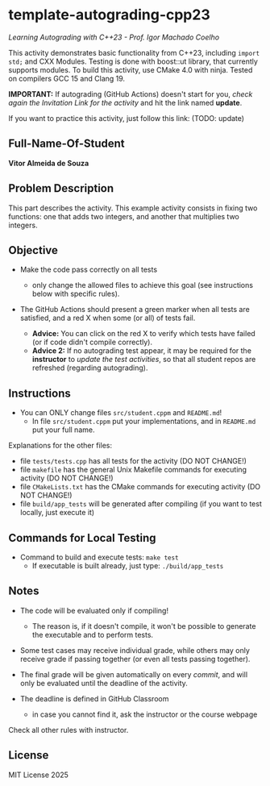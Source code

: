 # template-autograding-cpp23

*Learning Autograding with C++23 - Prof. Igor Machado Coelho*

This activity demonstrates basic functionality from C++23, including `import std;` and CXX Modules.
Testing is done with boost::ut library, that currently supports modules.
To build this activity, use CMake 4.0 with ninja. Tested on compilers GCC 15 and Clang 19.

**IMPORTANT:** If autograding (GitHub Actions) doesn't start for you, *check again the Invitation Link for
the activity* and hit the link named **update**.

If you want to practice this activity, just follow this link: (TODO: update)

## Full-Name-Of-Student

**Vitor Almeida de Souza**

## Problem Description

This part describes the activity. This example activity consists in fixing two functions: one that adds two integers, and another that multiplies two integers.

## Objective

- Make the code pass correctly on all tests
   * only change the allowed files to achieve this goal (see instructions below with specific rules).

- The GitHub Actions should present a green marker when all tests are satisfied, and a red X when some (or all) of tests fail. 
    * **Advice:** You can click on the red X to verify which tests have failed (or if code didn't compile correctly).
    * **Advice 2:** If no autograding test appear, it may be required for the **instructor** to *update the test activities*, so that all student repos are refreshed (regarding autograding).

## Instructions

- You can ONLY change files `src/student.cppm` and `README.md`!
   * In file `src/student.cppm` put your implementations, and in `README.md` put your full name.

Explanations for the other files:

- file `tests/tests.cpp` has all tests for the activity (DO NOT CHANGE!)
- file `makefile` has the general Unix Makefile commands for executing activity (DO NOT CHANGE!)
- file `CMakeLists.txt` has the CMake commands for executing activity (DO NOT CHANGE!)
- file  `build/app_tests` will be generated after compiling (if you want to test locally, just execute it)

## Commands for Local Testing

- Command to build and execute tests: `make test`
    * If executable is built already, just type: `./build/app_tests`

## Notes

- The code will be evaluated only if compiling! 
   * The reason is, if it doesn't compile, it won't be possible to generate the executable and to perform tests.

- Some test cases may receive individual grade, while others may only receive grade if passing together (or even all tests passing together).

- The final grade will be given automatically on every *commit*, and will only be evaluated until the deadline of the activity.

- The deadline is defined in GitHub Classroom
   * in case you cannot find it, ask the instructor or the course webpage

Check all other rules with instructor.

## License

MIT License 2025
